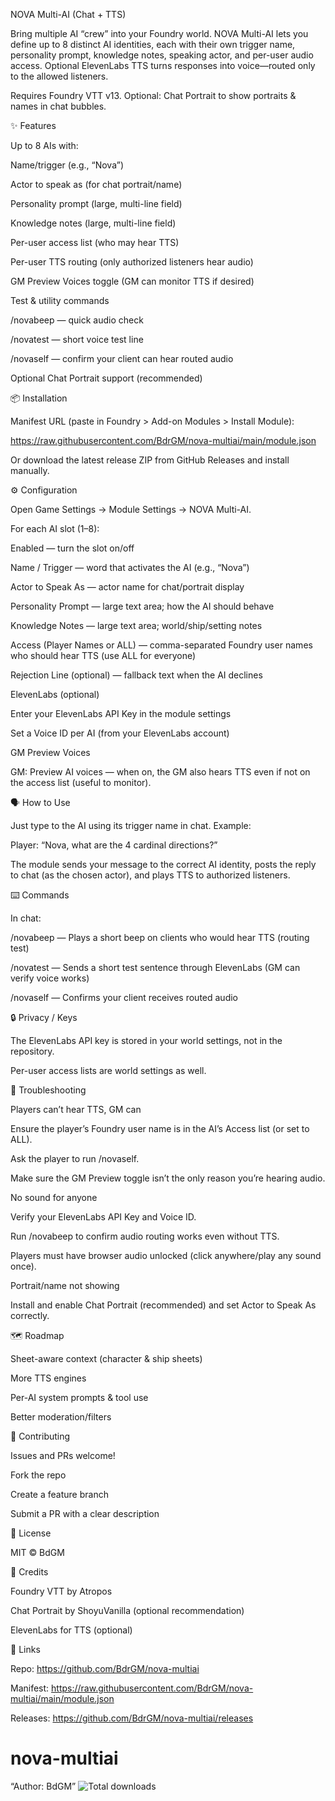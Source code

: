 NOVA Multi-AI (Chat + TTS)

Bring multiple AI “crew” into your Foundry world.
NOVA Multi-AI lets you define up to 8 distinct AI identities, each with their own trigger name, personality prompt, knowledge notes, speaking actor, and per-user audio access. Optional ElevenLabs TTS turns responses into voice—routed only to the allowed listeners.

Requires Foundry VTT v13.
Optional: Chat Portrait
 to show portraits & names in chat bubbles.

✨ Features

Up to 8 AIs with:

Name/trigger (e.g., “Nova”)

Actor to speak as (for chat portrait/name)

Personality prompt (large, multi-line field)

Knowledge notes (large, multi-line field)

Per-user access list (who may hear TTS)

Per-user TTS routing (only authorized listeners hear audio)

GM Preview Voices toggle (GM can monitor TTS if desired)

Test & utility commands

/novabeep — quick audio check

/novatest — short voice test line

/novaself — confirm your client can hear routed audio

Optional Chat Portrait support (recommended)

📦 Installation

Manifest URL (paste in Foundry > Add-on Modules > Install Module):

https://raw.githubusercontent.com/BdrGM/nova-multiai/main/module.json


Or download the latest release ZIP from GitHub Releases and install manually.

⚙️ Configuration

Open Game Settings → Module Settings → NOVA Multi-AI.

For each AI slot (1–8):

Enabled — turn the slot on/off

Name / Trigger — word that activates the AI (e.g., “Nova”)

Actor to Speak As — actor name for chat/portrait display

Personality Prompt — large text area; how the AI should behave

Knowledge Notes — large text area; world/ship/setting notes

Access (Player Names or ALL) — comma-separated Foundry user names who should hear TTS (use ALL for everyone)

Rejection Line (optional) — fallback text when the AI declines

ElevenLabs (optional)

Enter your ElevenLabs API Key in the module settings

Set a Voice ID per AI (from your ElevenLabs account)

GM Preview Voices

GM: Preview AI voices — when on, the GM also hears TTS even if not on the access list (useful to monitor).

🗣️ How to Use

Just type to the AI using its trigger name in chat.
Example:

Player: “Nova, what are the 4 cardinal directions?”

The module sends your message to the correct AI identity, posts the reply to chat (as the chosen actor), and plays TTS to authorized listeners.

⌨️ Commands

In chat:

/novabeep — Plays a short beep on clients who would hear TTS (routing test)

/novatest — Sends a short test sentence through ElevenLabs (GM can verify voice works)

/novaself — Confirms your client receives routed audio

🔒 Privacy / Keys

The ElevenLabs API key is stored in your world settings, not in the repository.

Per-user access lists are world settings as well.

🧰 Troubleshooting

Players can’t hear TTS, GM can

Ensure the player’s Foundry user name is in the AI’s Access list (or set to ALL).

Ask the player to run /novaself.

Make sure the GM Preview toggle isn’t the only reason you’re hearing audio.

No sound for anyone

Verify your ElevenLabs API Key and Voice ID.

Run /novabeep to confirm audio routing works even without TTS.

Players must have browser audio unlocked (click anywhere/play any sound once).

Portrait/name not showing

Install and enable Chat Portrait (recommended) and set Actor to Speak As correctly.

🗺️ Roadmap

Sheet-aware context (character & ship sheets)

More TTS engines

Per-AI system prompts & tool use

Better moderation/filters

🤝 Contributing

Issues and PRs welcome!

Fork the repo

Create a feature branch

Submit a PR with a clear description

📄 License

MIT © BdGM

🙏 Credits

Foundry VTT by Atropos

Chat Portrait by ShoyuVanilla (optional recommendation)

ElevenLabs for TTS (optional)

🔗 Links

Repo: https://github.com/BdrGM/nova-multiai

Manifest: https://raw.githubusercontent.com/BdrGM/nova-multiai/main/module.json

Releases: https://github.com/BdrGM/nova-multiai/releases

# nova-multiai
“Author: BdGM”
![Total downloads](https://img.shields.io/github/downloads/BdrGM/nova-multiai/total)
